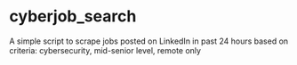 # cyberjob_search
A simple script to scrape jobs posted on LinkedIn in past 24 hours based on criteria: cybersecurity, mid-senior level, remote only
